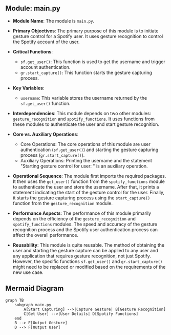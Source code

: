 ## Module: main.py
- **Module Name**: The module is `main.py`.

- **Primary Objectives**: The primary purpose of this module is to initiate gesture control for a Spotify user. It uses gesture recognition to control the Spotify account of the user. 

- **Critical Functions**: 
  - `sf.get_user()`: This function is used to get the username and trigger account authentication.
  - `gr.start_capture()`: This function starts the gesture capturing process.

- **Key Variables**: 
  - `username`: This variable stores the username returned by the `sf.get_user()` function.

- **Interdependencies**: This module depends on two other modules: `gesture_recognition` and `spotify_functions`. It uses functions from these modules to authenticate the user and start gesture recognition.

- **Core vs. Auxiliary Operations**: 
  - Core Operations: The core operations of this module are user authentication (`sf.get_user()`) and starting the gesture capturing process (`gr.start_capture()`).
  - Auxiliary Operations: Printing the username and the statement "Starting gesture control for user: " is an auxiliary operation.

- **Operational Sequence**: The module first imports the required packages. It then uses the `get_user()` function from the `spotify_functions` module to authenticate the user and store the username. After that, it prints a statement indicating the start of the gesture control for the user. Finally, it starts the gesture capturing process using the `start_capture()` function from the `gesture_recognition` module.

- **Performance Aspects**: The performance of this module primarily depends on the efficiency of the `gesture_recognition` and `spotify_functions` modules. The speed and accuracy of the gesture recognition process and the Spotify user authentication process can affect the overall performance.

- **Reusability**: This module is quite reusable. The method of obtaining the user and starting the gesture capture can be applied to any user and any application that requires gesture recognition, not just Spotify. However, the specific functions `sf.get_user()` and `gr.start_capture()` might need to be replaced or modified based on the requirements of the new use case.
## Mermaid Diagram
```mermaid
graph TB
    subgraph main.py
        A[Start Capturing] -->|Capture Gesture| B[Gesture Recognition]
        C[Get User] -->|User Details| D[Spotify Functions]
    end
    B --> E[Output Gesture]
    D --> F[Output User]
```

